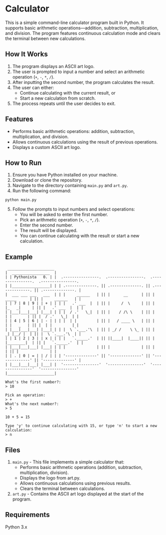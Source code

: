 # Calculator

This is a simple command-line calculator program built in Python. It supports basic arithmetic operations—addition, subtraction, multiplication, and division. The program features continuous calculation mode and clears the terminal between new calculations.

## How It Works

1. The program displays an ASCII art logo.
2. The user is prompted to input a number and select an arithmetic operation (`+`, `-`, `*`, `/`).
3. After inputting the second number, the program calculates the result.
4. The user can either:
    - Continue calculating with the current result, or
    - Start a new calculation from scratch.
5. The process repeats until the user decides to exit.

## Features

-   Performs basic arithmetic operations: addition, subtraction, multiplication, and division.
-   Allows continuous calculations using the result of previous operations.
-   Displays a custom ASCII art logo.

## How to Run

1. Ensure you have Python installed on your machine.
2. Download or clone the repository.
3. Navigate to the directory containing `main.py` and `art.py`.
4. Run the following command:

```
python main.py
```

5. Follow the prompts to input numbers and select operations:
    - You will be asked to enter the first number.
    - Pick an arithmetic operation (`+`, `-`, `*`, `/`).
    - Enter the second number.
    - The result will be displayed.
    - You can continue calculating with the result or start a new calculation.

## Example

```
 _____________________
|  _________________  |
| | Pythonista   0. | |  .----------------.  .----------------.  .----------------.  .----------------.
| |_________________| | | .--------------. || .--------------. || .--------------. || .--------------. |
|  ___ ___ ___   ___  | | |     ______   | || |      __      | || |   _____      | || |     ______   | |
| | 7 | 8 | 9 | | + | | | |   .' ___  |  | || |     /  \     | || |  |_   _|     | || |   .' ___  |  | |
| |___|___|___| |___| | | |  / .'   \_|  | || |    / /\ \    | || |    | |       | || |  / .'   \_|  | |
| | 4 | 5 | 6 | | - | | | |  | |         | || |   / ____ \   | || |    | |   _   | || |  | |         | |
| |___|___|___| |___| | | |  \ `.___.'\  | || | _/ /    \ \_ | || |   _| |__/ |  | || |  \ `.___.'\  | |
| | 1 | 2 | 3 | | x | | | |   `._____.'  | || ||____|  |____|| || |  |________|  | || |   `._____.'  | |
| |___|___|___| |___| | | |              | || |              | || |              | || |              | |
| | . | 0 | = | | / | | | '--------------' || '--------------' || '--------------' || '--------------' |
| |___|___|___| |___| |  '----------------'  '----------------'  '----------------'  '----------------'
|_____________________|

What's the first number?:
> 10

Pick an operation:
> +
What's the next number?:
> 5

10 + 5 = 15

Type 'y' to continue calculating with 15, or type 'n' to start a new calculation:
> n
```

## Files

1. `main.py` - This file implements a simple calculator that:
    - Performs basic arithmetic operations (addition, subtraction, multiplication, division).
    - Displays the logo from art.py.
    - Allows continuous calculations using previous results.
    - Clears the terminal between calculations.
2. `art.py` - Contains the ASCII art logo displayed at the start of the program.

## Requirements

Python 3.x
